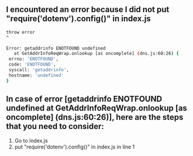 ## I encountered an error because I did not put "require('dotenv').config()" in index.js
 ```bash
 throw error
^

Error: getaddrinfo ENOTFOUND undefined
    at GetAddrInfoReqWrap.onlookup [as oncomplete] (dns.js:60:26) {
  errno: 'ENOTFOUND',
  code: 'ENOTFOUND',
  syscall: 'getaddrinfo',
  hostname: 'undefined'
}
 ```
 ## In case of error [getaddrinfo ENOTFOUND undefined at GetAddrInfoReqWrap.onlookup [as oncomplete] (dns.js:60:26)], here are the steps that you need to consider:
 1. Go to index.js
 2. put "require('dotenv').config()" in index.js in line 1
